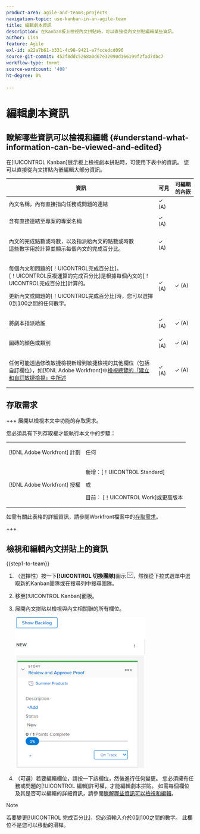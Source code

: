 ```yaml
---
product-area: agile-and-teams;projects
navigation-topic: use-kanban-in-an-agile-team
title: 編輯劇本資訊
description: 在Kanban板上檢視內文拼貼時，可以直接從內文拼貼編輯某些資訊。
author: Lisa
feature: Agile
exl-id: a22a7b61-b331-4c98-9421-e7fccedcd096
source-git-commit: 452f8ddc5268a0d67e32090d166199f2fad7dbc7
workflow-type: tm+mt
source-wordcount: '408'
ht-degree: 0%

---
```


# 編輯劇本資訊

## 瞭解哪些資訊可以檢視和編輯 {#understand-what-information-can-be-viewed-and-edited}

在[!UICONTROL Kanban]展示板上檢視劇本拼貼時，可使用下表中的資訊。 您可以直接從內文拼貼內嵌編輯大部分資訊。

<table style="table-layout:auto"> 
 <col> 
 <col> 
 <col> 
 <thead> 
  <tr> 
   <th><strong>資訊</strong> </th> 
   <th><strong>可見</strong> </th> 
   <th><strong>可編輯的內嵌</strong> </th> 
  </tr> 
 </thead> 
 <tbody> 
  <tr> 
   <td>內文名稱，內有直接指向任務或問題的連結</td> 
   <td>✓ (A)</td> 
   <td> </td> 
  </tr> 
  <tr> 
   <td> <p>含有直接連結至專案的專案名稱</p> </td> 
   <td>✓ (A) </td> 
   <td> </td> 
  </tr> 
  <tr> 
   <td> <p>內文的完成點數或時數，以及指派給內文的點數或時數<br>這些數字用於計算並顯示每個內文的完成百分比。</p> </td> 
   <td>✓ (A)</td> 
   <td> </td> 
  </tr> 
  <tr> 
   <td> <p>每個內文和問題的[！UICONTROL完成百分比]。<br>[！UICONTROL反複運算的完成百分比]是根據每個內文的[！UICONTROL完成百分比]計算的。<br></p> <p>更新內文或問題的[！UICONTROL完成百分比]時，您可以選擇0到100之間的任何數字。</p> </td> 
   <td>✓ (A)</td> 
   <td>✓ (A)</td> 
  </tr> 
  <tr> 
   <td> <p>將劇本指派給誰</p> </td> 
   <td>✓ (A)</td> 
   <td>✓ (A)</td> 
  </tr> 
  <tr> 
   <td> <p>圖磚的顏色或類別</p> </td> 
   <td>✓ (A)</td> 
   <td>✓ (A)</td> 
  </tr> 
  <tr> 
   <td> <p>任何可能透過修改敏捷檢視新增到敏捷檢視的其他欄位（包括自訂欄位），如[!DNL Adobe Workfront]</a>中<a href="../../reports-and-dashboards/reports/reporting-elements/views-overview.md" class="MCXref xref">檢視總覽的「建立和自訂敏捷檢視」中所述</p> </td> 
   <td>✓ (A)</td> 
   <td>✓ (A)</td> 
  </tr> 
 </tbody> 
</table>

## 存取需求

+++ 展開以檢視本文中功能的存取需求。

您必須具有下列存取權才能執行本文中的步驟：

<table style="table-layout:auto"> 
 <col> 
 </col> 
 <col> 
 </col> 
 <tbody> 
  <tr> 
   <td role="rowheader">[!DNL Adobe Workfront] 計劃</td> 
   <td> <p>任何</p> </td> 
  </tr> 
  <tr> 
   <td role="rowheader">[!DNL Adobe Workfront] 授權</td> 
   <td> <p>新增：[！UICONTROL Standard]</p> 
   或
   <p>目前： [！UICONTROL Work]或更高版本</p> </td> 
  </tr>
 </tbody> 
</table>

如需有關此表格的詳細資訊，請參閱Workfront檔案中的[存取需求](/help/quicksilver/administration-and-setup/add-users/access-levels-and-object-permissions/access-level-requirements-in-documentation.md)。

+++

## 檢視和編輯內文拼貼上的資訊

{{step1-to-team}}

1. （選擇性）按一下&#x200B;**[!UICONTROL 切換團隊]**&#x200B;圖示![切換團隊圖示](assets/switch-team-icon.png)，然後從下拉式選單中選取新的Kanban團隊或在搜尋列中搜尋團隊。

1. 移至[!UICONTROL Kanban]面板。
1. 展開內文拼貼以檢視與內文相關聯的所有欄位。

   ![](assets/story-expanded-on-kanban-board-2021-350x405.png)

1. （可選）若要編輯欄位，請按一下該欄位，然後進行任何變更。
您必須擁有任務或問題的[!UICONTROL 編輯]許可權，才能編輯劇本拼貼。
如需每個欄位及其是否可以編輯的詳細資訊，請參閱[瞭解哪些資訊可以檢視和編輯](#understand-what-information-can-be-viewed-and-edited)。

>[!NOTE]
>
>若要變更[!UICONTROL 完成百分比]，您必須輸入介於0到100之間的數字。 此欄位不是您可以移動的滑桿。
